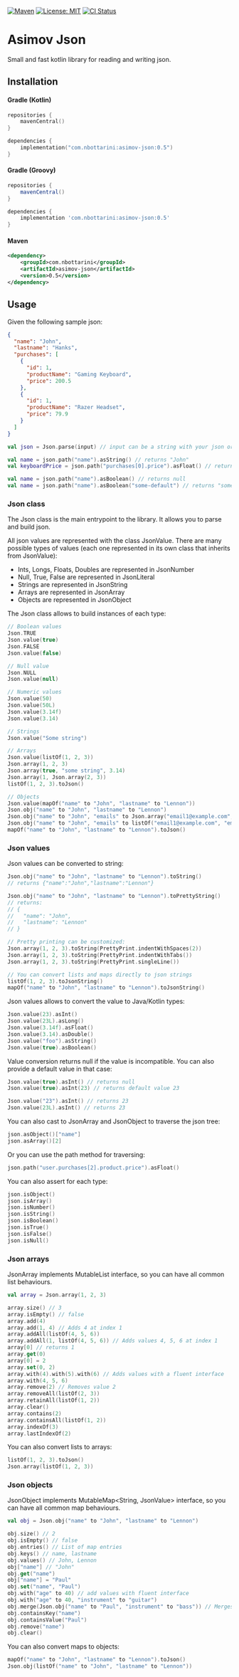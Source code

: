 [![Maven](https://img.shields.io/maven-central/v/com.nbottarini/asimov-json.svg)](https://search.maven.org/#search%7Cgav%7C1%7Cg%3A%22com.nbottarini%22%20AND%20a%3A%22asimov-json%22)
[![License: MIT](https://img.shields.io/badge/License-MIT-yellow.svg)](https://opensource.org/licenses/MIT)
[![CI Status](https://github.com/nbottarini/asimov-json-kt/actions/workflows/gradle.yml/badge.svg?branch=master)](https://github.com/nbottarini/asimov-json-kt/actions?query=branch%3Amaster+workflow%3Aci)

# Asimov Json
Small and fast kotlin library for reading and writing json.

## Installation

#### Gradle (Kotlin)

```kotlin
repositories {
    mavenCentral()
}

dependencies {
    implementation("com.nbottarini:asimov-json:0.5")
}
```

#### Gradle (Groovy)

```groovy
repositories {
    mavenCentral()
}

dependencies {
    implementation 'com.nbottarini:asimov-json:0.5'
}
```

#### Maven

```xml
<dependency>
    <groupId>com.nbottarini</groupId>
    <artifactId>asimov-json</artifactId>
    <version>0.5</version>
</dependency>
```

## Usage

Given the following sample json:

```json
{
  "name": "John",
  "lastname": "Hanks",
  "purchases": [
    {
      "id": 1,
      "productName": "Gaming Keyboard",
      "price": 200.5
    },
    {
      "id": 1,
      "productName": "Razer Headset",
      "price": 79.9
    }
  ]
}
```

```kotlin
val json = Json.parse(input) // input can be a string with your json or a java.io.Reader

val name = json.path("name").asString() // returns "John"
val keyboardPrice = json.path("purchases[0].price").asFloat() // returns 200.5

val name = json.path("name").asBoolean() // returns null
val name = json.path("name").asBoolean("some-default") // returns "some-default"
```

### Json class

The Json class is the main entrypoint to the library. It allows you to parse and build json.

All json values are represented with the class JsonValue. There are many possible types of values (each one represented in
its own class that inherits from JsonValue):
- Ints, Longs, Floats, Doubles are represented in JsonNumber
- Null, True, False are represented in JsonLiteral
- Strings are represented in JsonString
- Arrays are represented in JsonArray
- Objects are represented in JsonObject

The Json class allows to build instances of each type:

```kotlin
// Boolean values
Json.TRUE
Json.value(true)
Json.FALSE
Json.value(false)

// Null value
Json.NULL
Json.value(null)

// Numeric values
Json.value(50)
Json.value(50L)
Json.value(3.14f)
Json.value(3.14)

// Strings
Json.value("Some string")

// Arrays
Json.value(listOf(1, 2, 3))
Json.array(1, 2, 3)
Json.array(true, "some string", 3.14)
Json.array(1, Json.array(2, 3))
listOf(1, 2, 3).toJson()

// Objects
Json.value(mapOf("name" to "John", "lastname" to "Lennon"))
Json.obj("name" to "John", "lastname" to "Lennon")
Json.obj("name" to "John", "emails" to Json.array("email1@example.com", "email1@example.com"))
Json.obj("name" to "John", "emails" to listOf("email1@example.com", "email1@example.com"))
mapOf("name" to "John", "lastname" to "Lennon").toJson()
```

### Json values

Json values can be converted to string:

```kotlin
Json.obj("name" to "John", "lastname" to "Lennon").toString()
// returns {"name":"John","lastname":"Lennon"}

Json.obj("name" to "John", "lastname" to "Lennon").toPrettyString()
// returns:
// { 
//   "name": "John",
//   "lastname": "Lennon"
// }

// Pretty printing can be customized:
Json.array(1, 2, 3).toString(PrettyPrint.indentWithSpaces(2))
Json.array(1, 2, 3).toString(PrettyPrint.indentWithTabs())
Json.array(1, 2, 3).toString(PrettyPrint.singleLine())

// You can convert lists and maps directly to json strings
listOf(1, 2, 3).toJsonString()
mapOf("name" to "John", "lastname" to "Lennon").toJsonString()
```

Json values allows to convert the value to Java/Kotlin types:

```kotlin
Json.value(23).asInt()
Json.value(23L).asLong()
Json.value(3.14f).asFloat()
Json.value(3.14).asDouble()
Json.value("foo").asString()
Json.value(true).asBoolean()
```

Value conversion returns null if the value is incompatible. You can also provide a default value in that case:
```kotlin
Json.value(true).asInt() // returns null
Json.value(true).asInt(23) // returns default value 23

Json.value("23").asInt() // returns 23
Json.value(23L).asInt() // returns 23
```

You can also cast to JsonArray and JsonObject to traverse the json tree:
```kotlin
json.asObject()["name"]
json.asArray()[2]
```

Or you can use the path method for traversing:
```kotlin
json.path("user.purchases[2].product.price").asFloat()
```

You can also assert for each type:
```kotlin
json.isObject()
json.isArray()
json.isNumber()
json.isString()
json.isBoolean()
json.isTrue()
json.isFalse()
json.isNull()
```

### Json arrays

JsonArray implements MutableList<JsonValue> interface, so you can have all common list behaviours.

```kotlin
val array = Json.array(1, 2, 3)

array.size() // 3
array.isEmpty() // false
array.add(4)
array.add(1, 4) // Adds 4 at index 1
array.addAll(listOf(4, 5, 6))
array.addAll(1, listOf(4, 5, 6)) // Adds values 4, 5, 6 at index 1
array[0] // returns 1
array.get(0)
array[0] = 2
array.set(0, 2)
array.with(4).with(5).with(6) // Adds values with a fluent interface
array.with(4, 5, 6)
array.remove(2) // Removes value 2
array.removeAll(listOf(2, 3))
array.retainAll(listOf(1, 2))
array.clear()
array.contains(2)
array.containsAll(listOf(1, 2))
array.indexOf(3)
array.lastIndexOf(2)
```

You can also convert lists to arrays:
```kotlin
listOf(1, 2, 3).toJson()
Json.array(listOf(1, 2, 3))
```

### Json objects
JsonObject implements MutableMap<String, JsonValue> interface, so you can have all common map behaviours.

```kotlin
val obj = Json.obj("name" to "John", "lastname" to "Lennon")

obj.size() // 2
obj.isEmpty() // false
obj.entries() // List of map entries
obj.keys() // name, lastname
obj.values() // John, Lennon
obj["name"] // "John"
obj.get("name")
obj["name"] = "Paul"
obj.set("name", "Paul")
obj.with("age" to 40) // add values with fluent interface
obj.with("age" to 40, "instrument" to "guitar")
obj.merge(Json.obj("name" to "Paul", "instrument" to "bass")) // Merges values with another object
obj.containsKey("name")
obj.containsValue("Paul")
obj.remove("name")
obj.clear()
```

You can also convert maps to objects:
```kotlin
mapOf("name" to "John", "lastname" to "Lennon").toJson()
Json.obj(listOf("name" to "John", "lastname" to "Lennon"))
```
